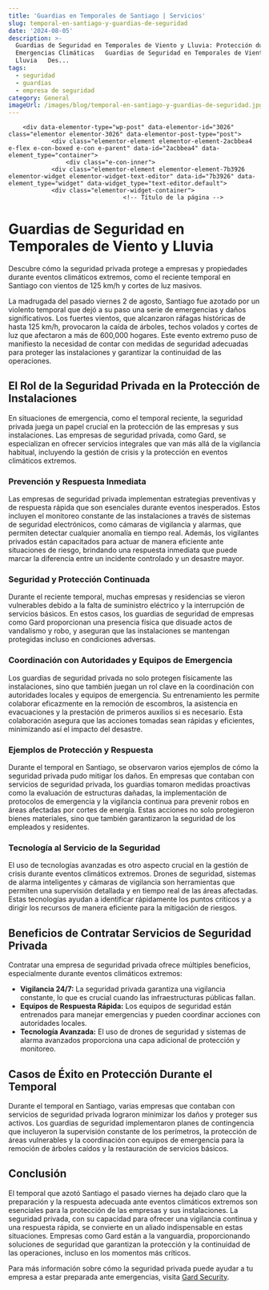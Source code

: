 ```yaml
---
title: 'Guardias en Temporales de Santiago | Servicios'
slug: temporal-en-santiago-y-guardias-de-seguridad
date: '2024-08-05'
description: >-
  Guardias de Seguridad en Temporales de Viento y Lluvia: Protección durante
  Emergencias Climáticas   Guardias de Seguridad en Temporales de Viento y
  Lluvia   Des...
tags:
  - seguridad
  - guardias
  - empresa de seguridad
category: General
imageUrl: /images/blog/temporal-en-santiago-y-guardias-de-seguridad.jpg
---
```


		<div data-elementor-type="wp-post" data-elementor-id="3026" class="elementor elementor-3026" data-elementor-post-type="post">
				<div class="elementor-element elementor-element-2acbbea4 e-flex e-con-boxed e-con e-parent" data-id="2acbbea4" data-element_type="container">
					<div class="e-con-inner">
				<div class="elementor-element elementor-element-7b3926 elementor-widget elementor-widget-text-editor" data-id="7b3926" data-element_type="widget" data-widget_type="text-editor.default">
				<div class="elementor-widget-container">
									<!-- Título de la página -->
<title>Guardias de Seguridad en Temporales de Viento y Lluvia: Protección durante Emergencias Climáticas</title>

<!-- Encabezado principal -->
<h1 id="guardias-seguridad-temporales-viento-lluvia">Guardias de Seguridad en Temporales de Viento y Lluvia</h1>

<!-- Introducción -->
<p>Descubre cómo la seguridad privada protege a empresas y propiedades durante eventos climáticos extremos, como el reciente temporal en Santiago con vientos de 125 km/h y cortes de luz masivos.</p>
<p>La madrugada del pasado viernes 2 de agosto, Santiago fue azotado por un violento temporal que dejó a su paso una serie de emergencias y daños significativos. Los fuertes vientos, que alcanzaron ráfagas históricas de hasta 125 km/h, provocaron la caída de árboles, techos volados y cortes de luz que afectaron a más de 600,000 hogares. Este evento extremo puso de manifiesto la necesidad de contar con medidas de seguridad adecuadas para proteger las instalaciones y garantizar la continuidad de las operaciones.</p>

<!-- El Rol de la Seguridad Privada en la Protección de Instalaciones -->
<h2 id="rol-seguridad-privada-proteccion-instalaciones">El Rol de la Seguridad Privada en la Protección de Instalaciones</h2>
<p>En situaciones de emergencia, como el temporal reciente, la seguridad privada juega un papel crucial en la protección de las empresas y sus instalaciones. Las empresas de seguridad privada, como Gard, se especializan en ofrecer servicios integrales que van más allá de la vigilancia habitual, incluyendo la gestión de crisis y la protección en eventos climáticos extremos.</p>

<!-- Prevención y Respuesta Inmediata -->
<h3 id="prevencion-respuesta-inmediata">Prevención y Respuesta Inmediata</h3>
<p>Las empresas de seguridad privada implementan estrategias preventivas y de respuesta rápida que son esenciales durante eventos inesperados. Estos incluyen el monitoreo constante de las instalaciones a través de sistemas de seguridad electrónicos, como cámaras de vigilancia y alarmas, que permiten detectar cualquier anomalía en tiempo real. Además, los vigilantes privados están capacitados para actuar de manera eficiente ante situaciones de riesgo, brindando una respuesta inmediata que puede marcar la diferencia entre un incidente controlado y un desastre mayor.</p>

<!-- Seguridad y Protección Continuada -->
<h3 id="seguridad-proteccion-continuada">Seguridad y Protección Continuada</h3>
<p>Durante el reciente temporal, muchas empresas y residencias se vieron vulnerables debido a la falta de suministro eléctrico y la interrupción de servicios básicos. En estos casos, los guardias de seguridad de empresas como Gard proporcionan una presencia física que disuade actos de vandalismo y robo, y aseguran que las instalaciones se mantengan protegidas incluso en condiciones adversas.</p>

<!-- Coordinación con Autoridades y Equipos de Emergencia -->
<h3 id="coordinacion-autoridades-equipos-emergencia">Coordinación con Autoridades y Equipos de Emergencia</h3>
<p>Los guardias de seguridad privada no solo protegen físicamente las instalaciones, sino que también juegan un rol clave en la coordinación con autoridades locales y equipos de emergencia. Su entrenamiento les permite colaborar eficazmente en la remoción de escombros, la asistencia en evacuaciones y la prestación de primeros auxilios si es necesario. Esta colaboración asegura que las acciones tomadas sean rápidas y eficientes, minimizando así el impacto del desastre.</p>

<!-- Ejemplos de Protección y Respuesta -->
<h3 id="ejemplos-proteccion-respuesta">Ejemplos de Protección y Respuesta</h3>
<p>Durante el temporal en Santiago, se observaron varios ejemplos de cómo la seguridad privada pudo mitigar los daños. En empresas que contaban con servicios de seguridad privada, los guardias tomaron medidas proactivas como la evaluación de estructuras dañadas, la implementación de protocolos de emergencia y la vigilancia continua para prevenir robos en áreas afectadas por cortes de energía. Estas acciones no solo protegieron bienes materiales, sino que también garantizaron la seguridad de los empleados y residentes.</p>

<!-- Tecnología al Servicio de la Seguridad -->
<h3 id="tecnologia-servicio-seguridad">Tecnología al Servicio de la Seguridad</h3>
<p>El uso de tecnologías avanzadas es otro aspecto crucial en la gestión de crisis durante eventos climáticos extremos. Drones de seguridad, sistemas de alarma inteligentes y cámaras de vigilancia son herramientas que permiten una supervisión detallada y en tiempo real de las áreas afectadas. Estas tecnologías ayudan a identificar rápidamente los puntos críticos y a dirigir los recursos de manera eficiente para la mitigación de riesgos.</p>

<!-- Beneficios de Contratar Servicios de Seguridad Privada -->
<h2 id="beneficios-contratar-seguridad-privada">Beneficios de Contratar Servicios de Seguridad Privada</h2>
<p>Contratar una empresa de seguridad privada ofrece múltiples beneficios, especialmente durante eventos climáticos extremos:</p>

<ul>
    <li><strong>Vigilancia 24/7:</strong> La seguridad privada garantiza una vigilancia constante, lo que es crucial cuando las infraestructuras públicas fallan.</li>
    <li><strong>Equipos de Respuesta Rápida:</strong> Los equipos de seguridad están entrenados para manejar emergencias y pueden coordinar acciones con autoridades locales.</li>
    <li><strong>Tecnología Avanzada:</strong> El uso de drones de seguridad y sistemas de alarma avanzados proporciona una capa adicional de protección y monitoreo.</li>
</ul>

<!-- Casos de Éxito en Protección Durante el Temporal -->
<h2 id="casos-exito-proteccion-temporal">Casos de Éxito en Protección Durante el Temporal</h2>
<p>Durante el temporal en Santiago, varias empresas que contaban con servicios de seguridad privada lograron minimizar los daños y proteger sus activos. Los guardias de seguridad implementaron planes de contingencia que incluyeron la supervisión constante de los perímetros, la protección de áreas vulnerables y la coordinación con equipos de emergencia para la remoción de árboles caídos y la restauración de servicios básicos.</p>

<!-- Conclusión -->
<h2 id="conclusion-guardias-seguridad-temporales">Conclusión</h2>
<p>El temporal que azotó Santiago el pasado viernes ha dejado claro que la preparación y la respuesta adecuada ante eventos climáticos extremos son esenciales para la protección de las empresas y sus instalaciones. La seguridad privada, con su capacidad para ofrecer una vigilancia continua y una respuesta rápida, se convierte en un aliado indispensable en estas situaciones. Empresas como Gard están a la vanguardia, proporcionando soluciones de seguridad que garantizan la protección y la continuidad de las operaciones, incluso en los momentos más críticos.</p>
<p>Para más información sobre cómo la seguridad privada puede ayudar a tu empresa a estar preparada ante emergencias, visita <a href="https://gard.cl">Gard Security</a>.</p>
								</div>
				</div>
					</div>
				</div>
				</div>
		
